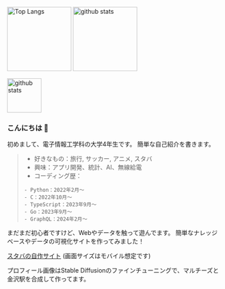 <p align="left"> 
  <img alt="Top Langs" height="150px" src="https://github-readme-stats.vercel.app/api/top-langs/?username=Riku0413&layout=compact&show_icons=true" />
  <img alt="github stats" height="150px" src="https://github-readme-stats.vercel.app/api?username=Riku0413&show_icons=true" />
</p>
<p>
  <img alt="github stats" height="80px" src="https://github-profile-trophy.vercel.app/?username=Riku0413&theme=onedark&column=8" />
</p>

### こんにちは 👋

初めまして、電子情報工学科の大学4年生です。
簡単な自己紹介を書きます。

> - 好きなもの：旅行, サッカー, アニメ, スタバ
> - 興味：アプリ開発、統計、AI、無線給電
> - コーディング歴：
> ```
> - Python：2022年2月〜
> - C：2022年10月〜
> - TypeScript：2023年9月〜
> - Go：2023年9月〜
> - GraphQL：2024年2月〜
> ```

まだまだ初心者ですけど、Webやデータを触って遊んでます。
簡単なナレッジベースやデータの可視化サイトを作ってみました！

[スタバの自作サイト](https://starbucks-git-develop-riku0413s-projects.vercel.app/?_vercel_share=2oSXyc2xH6tJqpvL4OyHwNqCKYH9UeGh) (画面サイズはモバイル想定です)

プロフィール画像はStable Diffusionのファインチューニングで、マルチーズと金沢駅を合成して作ってます。
